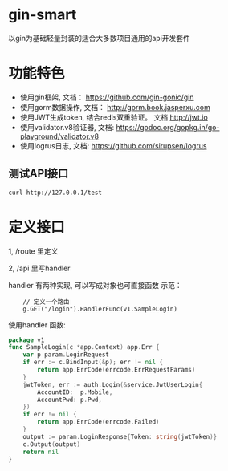 # gin-smart

以gin为基础轻量封装的适合大多数项目通用的api开发套件




# 功能特色
* 使用gin框架, 文档： https://github.com/gin-gonic/gin
* 使用gorm数据操作, 文档： http://gorm.book.jasperxu.com 
* 使用JWT生成token, 结合redis双重验证。 文档 http://jwt.io
* 使用validator.v8验证器, 文档: https://godoc.org/gopkg.in/go-playground/validator.v8
* 使用logrus日志, 文档: https://github.com/sirupsen/logrus



## 测试API接口

```bash
curl http://127.0.0.1/test
```

# 定义接口

1,  /route 里定义



2, /api 里写handler 

handler 有两种实现, 可以写成对象也可直接函数 示范：


```text
    // 定义一个路由
	g.GET("/login").HandlerFunc(v1.SampleLogin)

```

使用handler 函数:

```go
package v1
func SampleLogin(c *app.Context) app.Err {
	var p param.LoginRequest
	if err := c.BindInput(&p); err != nil {
		return app.ErrCode(errcode.ErrRequestParams)
	}
	jwtToken, err := auth.Login(&service.JwtUserLogin{
		AccountID:  p.Mobile,
		AccountPwd: p.Pwd,
	})
	if err != nil {
		return app.ErrCode(errcode.Failed)
	}
	output := param.LoginResponse{Token: string(jwtToken)}
	c.Output(output)
	return nil
}

```





